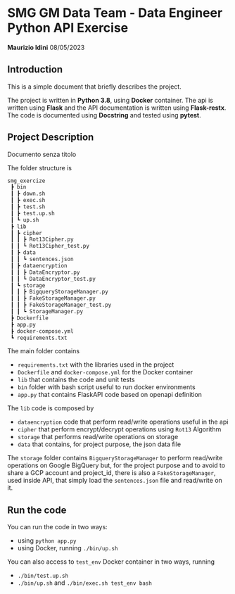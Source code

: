 # SMG GM Data Team - Data Engineer Python API Exercise

**Maurizio Idini**
08/05/2023

## Introduction

This is a simple document that briefly describes the project.

The project is written in **Python 3.8**, using **Docker** container.
The api is written using **Flask** and the API documentation is written using **Flask-restx**. The code is documented using **Docstring** and tested using **pytest**.

## Project Description

Documento senza titolo

The folder structure is
```markdown
smg_exercize
 ┣ bin
 ┃ ┣ down.sh
 ┃ ┣ exec.sh
 ┃ ┣ test.sh
 ┃ ┣ test.up.sh
 ┃ ┗ up.sh
 ┣ lib
 ┃ ┣ cipher
 ┃ ┃ ┣ Rot13Cipher.py
 ┃ ┃ ┗ Rot13Cipher_test.py
 ┃ ┣ data
 ┃ ┃ ┗ sentences.json
 ┃ ┣ dataencryption
 ┃ ┃ ┣ DataEncryptor.py
 ┃ ┃ ┗ DataEncryptor_test.py
 ┃ ┗ storage
 ┃ ┃ ┣ BigqueryStorageManager.py
 ┃ ┃ ┣ FakeStorageManager.py
 ┃ ┃ ┣ FakeStorageManager_test.py
 ┃ ┃ ┗ StorageManager.py
 ┣ Dockerfile
 ┣ app.py
 ┣ docker-compose.yml
 ┗ requirements.txt
```

The main folder contains

 - `requirements.txt` with the libraries used in the project
 - `Dockerfile` and `docker-compose.yml` for the Docker container
 - `lib` that contains the code and unit tests
 - `bin` folder with bash script useful to run docker environments
 - `app.py` that contains FlaskAPI code based on openapi definition

The `lib` code is composed by

 - `dataencryption` code that perform read/write operations useful in the api
 - `cipher` that perform encrypt/decrypt operations using `Rot13` Algorithm
 - `storage` that performs read/write operations on storage
 - `data` that contains, for project purpose, the json data file

The `storage` folder contains `BigqueryStorageManager` to perform read/write operations on Google BigQuery but, for the project purpose and to avoid to share a GCP account and project_id, there is also a `FakeStorageManager`, used inside API, that simply load the `sentences.json` file and read/write on it.

## Run the code

You can run the code in two ways:
 -  using `python app.py`
 -  using Docker, running `./bin/up.sh`

 You can also access to `test_env` Docker container in two ways, running
 - `./bin/test.up.sh`
 - `./bin/up.sh` and `./bin/exec.sh test_env bash`

